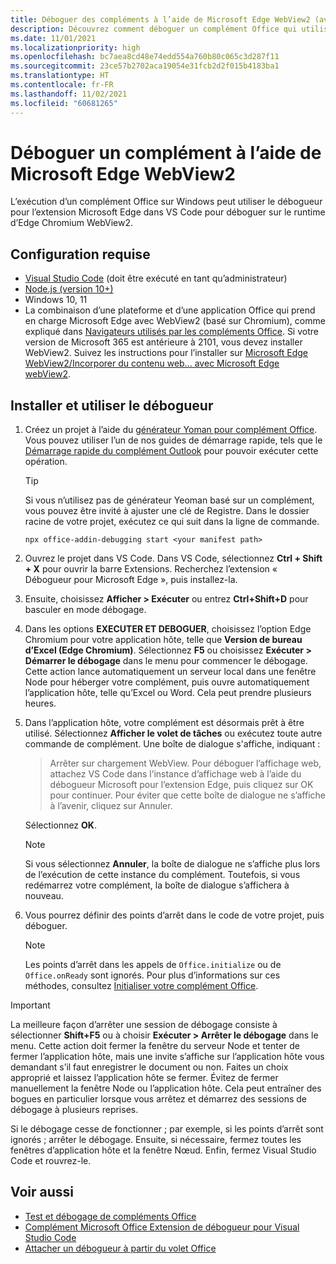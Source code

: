 ```yaml
---
title: Déboguer des compléments à l’aide de Microsoft Edge WebView2 (avec Chromium)
description: Découvrez comment déboguer un complément Office qui utilise Microsoft Edge WebView2 (avec Chromium) à l’aide du débogueur pour l’extension Microsoft Edge dans VS Code.
ms.date: 11/01/2021
ms.localizationpriority: high
ms.openlocfilehash: bc7aea8cd48e74edd554a760b80c065c3d287f11
ms.sourcegitcommit: 23ce57b2702aca19054e31fcb2d2f015b4183ba1
ms.translationtype: HT
ms.contentlocale: fr-FR
ms.lasthandoff: 11/02/2021
ms.locfileid: "60681265"
---
```

# <a name="debug-add-ins-on-windows-using-edge-chromium-webview2"></a>Déboguer un complément à l’aide de Microsoft Edge WebView2

L’exécution d’un complément Office sur Windows peut utiliser le débogueur pour l’extension Microsoft Edge dans VS Code pour déboguer sur le runtime d’Edge Chromium WebView2.

## <a name="prerequisites"></a>Configuration requise

- [Visual Studio Code](https://code.visualstudio.com/) (doit être exécuté en tant qu’administrateur)
- [Node.js (version 10+)](https://nodejs.org/)
- Windows 10, 11
- La combinaison d’une plateforme et d’une application Office qui prend en charge Microsoft Edge avec WebView2 (basé sur Chromium), comme expliqué dans [Navigateurs utilisés par les compléments Office](../concepts/browsers-used-by-office-web-add-ins.md). Si votre version de Microsoft 365 est antérieure à 2101, vous devez installer WebView2. Suivez les instructions pour l’installer sur [Microsoft Edge WebView2/Incorporer du contenu web... avec Microsoft Edge webView2](https://developer.microsoft.com/microsoft-edge/webview2/).

## <a name="install-and-use-the-debugger"></a>Installer et utiliser le débogueur

1. Créez un projet à l’aide du [générateur Yoman pour complément Office](https://github.com/OfficeDev/generator-office). Vous pouvez utiliser l’un de nos guides de démarrage rapide, tels que le [Démarrage rapide du complément Outlook](../quickstarts/outlook-quickstart.md) pour pouvoir exécuter cette opération.

   > [!TIP]
   > Si vous n’utilisez pas de générateur Yeoman basé sur un complément, vous pouvez être invité à ajuster une clé de Registre. Dans le dossier racine de votre projet, exécutez ce qui suit dans la ligne de commande.
   >
   > ``` command&nbsp;line
   > npx office-addin-debugging start <your manifest path>
   > ```

1. Ouvrez le projet dans VS Code. Dans VS Code, sélectionnez **Ctrl + Shift + X** pour ouvrir la barre Extensions. Recherchez l’extension « Débogueur pour Microsoft Edge », puis installez-la.

1. Ensuite, choisissez  **Afficher > Exécuter** ou entrez **Ctrl+Shift+D** pour basculer en mode débogage.

1. Dans les options **EXECUTER ET DEBOGUER**, choisissez l’option Edge Chromium pour votre application hôte, telle que **Version de bureau d’Excel (Edge Chromium)**. Sélectionnez **F5** ou choisissez **Exécuter > Démarrer le débogage** dans le menu pour commencer le débogage. Cette action lance automatiquement un serveur local dans une fenêtre Node pour héberger votre complément, puis ouvre automatiquement l’application hôte, telle qu’Excel ou Word. Cela peut prendre plusieurs heures.

1. Dans l’application hôte, votre complément est désormais prêt à être utilisé. Sélectionnez **Afficher le volet de tâches** ou exécutez toute autre commande de complément. Une boîte de dialogue s'affiche, indiquant :

   > Arrêter sur chargement WebView.
   > Pour déboguer l’affichage web, attachez VS Code dans l’instance d’affichage web à l’aide du débogueur Microsoft pour l’extension Edge, puis cliquez sur OK pour continuer. Pour éviter que cette boîte de dialogue ne s’affiche à l’avenir, cliquez sur Annuler.

   Sélectionnez **OK**.

   > [!NOTE]
   > Si vous sélectionnez **Annuler**, la boîte de dialogue ne s’affiche plus lors de l’exécution de cette instance du complément. Toutefois, si vous redémarrez votre complément, la boîte de dialogue s’affichera à nouveau.

1. Vous pourrez définir des points d’arrêt dans le code de votre projet, puis déboguer.

   > [!NOTE]
   > Les points d’arrêt dans les appels de `Office.initialize` ou de `Office.onReady` sont ignorés. Pour plus d’informations sur ces méthodes, consultez [Initialiser votre complément Office](../develop/initialize-add-in.md).

> [!IMPORTANT]
> La meilleure façon d’arrêter une session de débogage consiste à sélectionner **Shift+F5** ou à choisir **Exécuter > Arrêter le débogage** dans le menu. Cette action doit fermer la fenêtre du serveur Node et tenter de fermer l’application hôte, mais une invite s’affiche sur l’application hôte vous demandant s’il faut enregistrer le document ou non. Faites un choix approprié et laissez l’application hôte se fermer. Évitez de fermer manuellement la fenêtre Node ou l’application hôte. Cela peut entraîner des bogues en particulier lorsque vous arrêtez et démarrez des sessions de débogage à plusieurs reprises.
>
> Si le débogage cesse de fonctionner ; par exemple, si les points d’arrêt sont ignorés ; arrêter le débogage. Ensuite, si nécessaire, fermez toutes les fenêtres d’application hôte et la fenêtre Nœud. Enfin, fermez Visual Studio Code et rouvrez-le.

## <a name="see-also"></a>Voir aussi

- [Test et débogage de compléments Office](test-debug-office-add-ins.md)
- [Complément Microsoft Office Extension de débogueur pour Visual Studio Code](debug-with-vs-extension.md)
- [Attacher un débogueur à partir du volet Office](attach-debugger-from-task-pane.md)
